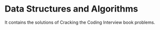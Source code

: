 # Data Structures and Algorithms 

It contains the solutions of Cracking the Coding Interview book problems.
 
